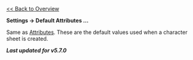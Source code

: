 [<< Back to Overview](./Overview.md "Overview")

**Settings -> Default Attributes ...**

Same as [Attributes](./Attributes.md "Attributes"). These are the default values used when a character sheet is created.

***Last updated for v5.7.0***